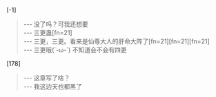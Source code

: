 
[-1] 
>--- 没了吗？可我还想要<br>
>--- 三更蛊[fn=21]<br>
>--- 三更，三更。看来是仙尊大人的肝命大阵了[fn=21][fn=21][fn=21]<br>
>--- 三更哦(´-ω-`) 不知道会不会有四更<br>

[178] 
>--- 这章写了啥？<br>
>--- 我这边天也都黑了<br>
